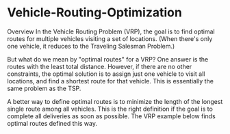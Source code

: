 # Vehicle-Routing-Optimization
Overview
In the Vehicle Routing Problem (VRP), the goal is to find optimal routes for multiple vehicles visiting a set of locations. (When there's only one vehicle, it reduces to the Traveling Salesman Problem.)

But what do we mean by "optimal routes" for a VRP? One answer is the routes with the least total distance. However, if there are no other constraints, the optimal solution is to assign just one vehicle to visit all locations, and find a shortest route for that vehicle. This is essentially the same problem as the TSP.

A better way to define optimal routes is to minimize the length of the longest single route among all vehicles. This is the right definition if the goal is to complete all deliveries as soon as possible. The VRP example below finds optimal routes defined this way.
